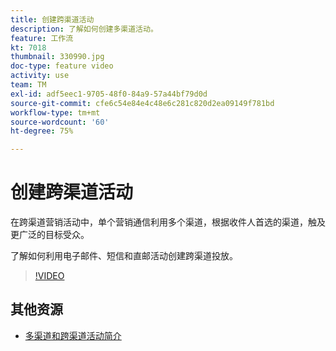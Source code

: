 ```yaml
---
title: 创建跨渠道活动
description: 了解如何创建多渠道活动。
feature: 工作流
kt: 7018
thumbnail: 330990.jpg
doc-type: feature video
activity: use
team: TM
exl-id: adf5eec1-9705-48f0-84a9-57a44bf79d0d
source-git-commit: cfe6c54e84e4c48e6c281c820d2ea09149f781bd
workflow-type: tm+mt
source-wordcount: '60'
ht-degree: 75%

---
```


# 创建跨渠道活动

在跨渠道营销活动中，单个营销通信利用多个渠道，根据收件人首选的渠道，触及更广泛的目标受众。

了解如何利用电子邮件、短信和直邮活动创建跨渠道投放。

>[!VIDEO](https://video.tv.adobe.com/v/330990?quality=12)

## 其他资源

* [多渠道和跨渠道活动简介](/help/orchestrating-campaigns/introduction-to-cross-and-multi-channel-campaigns.md)
